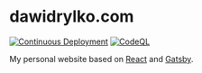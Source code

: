 # dawidrylko.com

[![Continuous Deployment](https://github.com/dawidrylko/dawidrylko.com/actions/workflows/cd.yml/badge.svg)](https://github.com/dawidrylko/dawidrylko.com/actions/workflows/cd.yml)
[![CodeQL](https://github.com/dawidrylko/dawidrylko.com/actions/workflows/github-code-scanning/codeql/badge.svg)](https://github.com/dawidrylko/dawidrylko.com/actions/workflows/github-code-scanning/codeql)

My personal website based on [React](https://react.dev) and [Gatsby](https://www.gatsbyjs.com).
